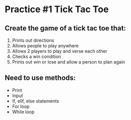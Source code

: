 # Practice #1 Tick Tac Toe
## Create the game of a tick tac toe that:
1. Prints out directions
2. Allows people to play anywhere
3. Allows 2 players to play and verse each other
4. Checks a win condition
5. Prints out win or lose and allow a person to plan again
## Need to use methods:
+ Print
+ Input
+ If, elif, else statements
+ For loop
+ While loop
